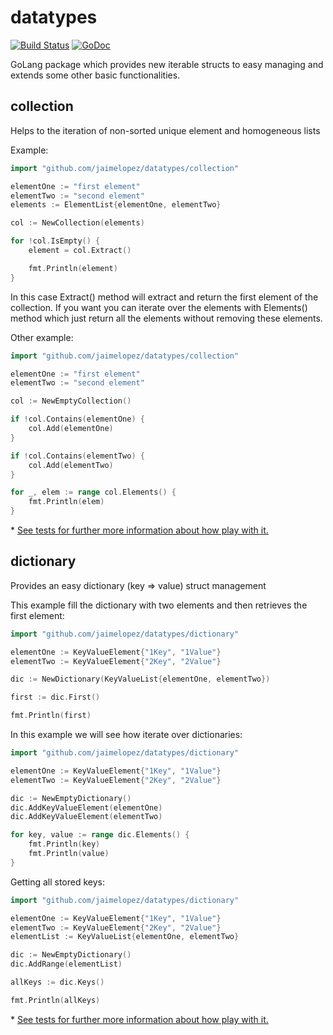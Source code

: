 # datatypes
[![Build Status](https://travis-ci.org/jaimelopez/datatypes.svg "Travis CI status")](https://travis-ci.org/jaimelopez/datatypes)
[![GoDoc](https://godoc.org/github.com/jaimelopez/datatypes?status.svg)](https://godoc.org/github.com/jaimelopez/datatypes)

GoLang package which provides new iterable structs to easy managing and extends some other basic functionalities.

## collection
Helps to the iteration of non-sorted unique element and homogeneous lists 

Example:

```go
import "github.com/jaimelopez/datatypes/collection"

elementOne := "first element"
elementTwo := "second element"
elements := ElementList{elementOne, elementTwo}

col := NewCollection(elements)

for !col.IsEmpty() {
    element = col.Extract()

    fmt.Println(element)
}
```

In this case Extract() method will extract and return the first element of the collection. If you want you can iterate over the elements with Elements() method which just return all the elements without removing these elements.

Other example:

```go
import "github.com/jaimelopez/datatypes/collection"

elementOne := "first element"
elementTwo := "second element"

col := NewEmptyCollection()

if !col.Contains(elementOne) {
    col.Add(elementOne)
}

if !col.Contains(elementTwo) {
    col.Add(elementTwo)
}

for _, elem := range col.Elements() {
    fmt.Println(elem)
}
```

\* [See tests for further more information about how play with it.](/collection/collection_test.go)


## dictionary
Provides an easy dictionary (key => value) struct management

This example fill the dictionary with two elements and then retrieves the first element:

```go
import "github.com/jaimelopez/datatypes/dictionary"

elementOne := KeyValueElement{"1Key", "1Value"}
elementTwo := KeyValueElement{"2Key", "2Value"}

dic := NewDictionary(KeyValueList{elementOne, elementTwo})

first := dic.First()

fmt.Println(first)
```

In this example we will see how iterate over dictionaries:

```go
import "github.com/jaimelopez/datatypes/dictionary"

elementOne := KeyValueElement{"1Key", "1Value"}
elementTwo := KeyValueElement{"2Key", "2Value"}

dic := NewEmptyDictionary()
dic.AddKeyValueElement(elementOne)
dic.AddKeyValueElement(elementTwo)

for key, value := range dic.Elements() {
    fmt.Println(key)
    fmt.Println(value)
}
```

Getting all stored keys:

```go
import "github.com/jaimelopez/datatypes/dictionary"

elementOne := KeyValueElement{"1Key", "1Value"}
elementTwo := KeyValueElement{"2Key", "2Value"}
elementList := KeyValueList{elementOne, elementTwo}

dic := NewEmptyDictionary()
dic.AddRange(elementList)

allKeys := dic.Keys()

fmt.Println(allKeys)

```

\* [See tests for further more information about how play with it.](/dictionary/dictionary_test.go)